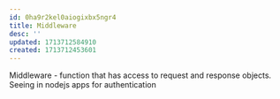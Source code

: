 ```yaml
---
id: 0ha9r2kel0aiogixbx5ngr4
title: Middleware
desc: ''
updated: 1713712584910
created: 1713712453601
---
```

Middleware - function that has access to request and response objects. Seeing in nodejs apps for authentication